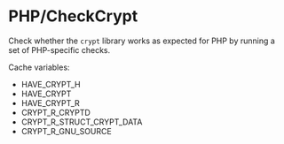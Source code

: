 # PHP/CheckCrypt

Check whether the `crypt` library works as expected for PHP by running a set of
PHP-specific checks.

Cache variables:

* HAVE_CRYPT_H
* HAVE_CRYPT
* HAVE_CRYPT_R
* CRYPT_R_CRYPTD
* CRYPT_R_STRUCT_CRYPT_DATA
* CRYPT_R_GNU_SOURCE
